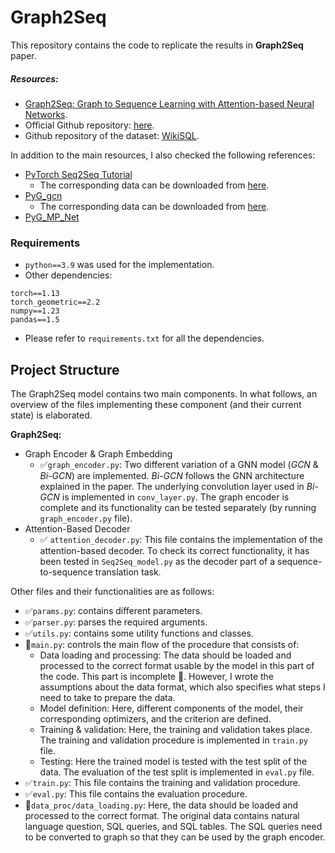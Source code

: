 # Graph2Seq

This repository contains the code to replicate the results in **Graph2Seq** paper.

##### Resources:
* [Graph2Seq: Graph to Sequence Learning with Attention-based Neural Networks](https://arxiv.org/abs/1804.00823).
* Official Github repository: [here](https://github.com/IBM/Graph2Seq).
* Github repository of the dataset: [WikiSQL](https://github.com/salesforce/WikiSQL).

In addition to the main resources, I also checked the following references:
* [PyTorch Seq2Seq Tutorial](https://pytorch.org/tutorials/intermediate/seq2seq_translation_tutorial.html)
  * The corresponding data can be downloaded from [here](https://download.pytorch.org/tutorial/data.zip).
* [PyG_gcn](https://github.com/pyg-team/pytorch_geometric/blob/master/examples/gcn.py)
  * The corresponding data can be downloaded from [here](https://github.com/kimiyoung/planetoid/tree/master/data).
* [PyG_MP_Net](https://pytorch-geometric.readthedocs.io/en/latest/tutorial/create_gnn.html)


### Requirements
* `python==3.9` was used for the implementation.
* Other dependencies:
```{bash}
torch==1.13
torch_geometric==2.2
numpy==1.23
pandas==1.5
```
* Please refer to `requirements.txt` for all the dependencies.


## Project Structure
The Graph2Seq model contains two main components. 
In what follows, an overview of the files implementing these component (and their current state) is elaborated.

**Graph2Seq:**
* Graph Encoder & Graph Embedding
    * ✅`graph_encoder.py`: 
    Two different variation of a GNN model (_GCN_ & _Bi-GCN_) are implemented.
    _Bi-GCN_ follows the GNN architecture explained in the paper. 
    The underlying convolution layer used in _Bi-GCN_ is implemented in `conv_layer.py`.
    The graph encoder is complete and its functionality can be tested separately (by running `graph_encoder.py` file).
* Attention-Based Decoder
  * ✅ `attention_decoder.py`:
  This file contains the implementation of the attention-based decoder. 
  To check its correct functionality, it has been tested in `Seq2Seq_model.py` as the decoder part of a sequence-to-sequence translation task.

Other files and their functionalities are as follows:
* ✅`params.py`: contains different parameters.
* ✅`parser.py`: parses the required arguments.
* ✅`utils.py`: contains some utility functions and classes.
* 👀`main.py`: controls the main flow of the procedure that consists of:
  * Data loading and processing: 
  The data should be loaded and processed to the correct format usable by the model in this part of the code.
  This part is incomplete 👀. However, I wrote the assumptions about the data format, 
  which also specifies what steps I need to take to prepare the data.
  * Model definition:
  Here, different components of the model, their corresponding optimizers, and the criterion are defined.
  * Training & validation:
  Here, the training and validation takes place. 
  The training and validation procedure is implemented in `train.py` file.
  * Testing: 
  Here the trained model is tested with the test split of the data. 
  The evaluation of the test split is implemented in `eval.py` file.
* ✅`train.py`: This file contains the training and validation procedure.
* ✅`eval.py`: This file contains the evaluation procedure.  
* 👀`data_proc/data_loading.py`: 
  Here, the data should be loaded and processed to the correct format.
  The original data contains natural language question, SQL queries, and SQL tables.
  The SQL queries need to be converted to graph so that they can be used by the graph encoder.
















